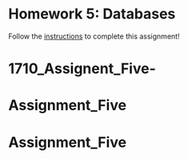 # Homework 5: Databases

Follow the [instructions](https://make-school-courses.github.io/WEB-1.1-Web-Architecture/#/Assignments/04-Databases) to complete this assignment!
# 1710_Assignent_Five-
# Assignment_Five
# Assignment_Five
